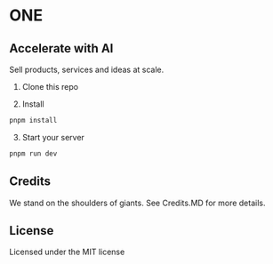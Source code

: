 # ONE

## Accelerate with AI

Sell products, services and ideas at scale. 

1. Clone this repo

2. Install

```sh
pnpm install
```
3. Start your server

```sh
pnpm run dev
```

## Credits

We stand on the shoulders of giants. See Credits.MD for more details.

## License

Licensed under the MIT license
